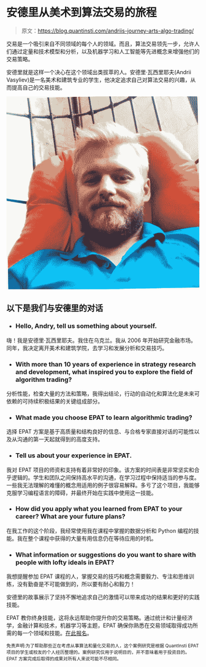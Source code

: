# 安德里从美术到算法交易的旅程

> 原文：<https://blog.quantinsti.com/andriis-journey-arts-algo-trading/>

交易是一个吸引来自不同领域的每个人的领域。而且，算法交易领先一步，允许人们通过定量和技术模型和分析，以及机器学习和人工智能等先进概念来增强他们的交易策略。

安德里就是这样一个决心在这个领域出类拔萃的人。安德里·瓦西里耶夫(Andrii Vasyliev)是一名美术和建筑专业的学生，他决定追求自己对算法交易的兴趣，从而提高自己的交易技能。

![andrii-vasyliev](img/4b6d5e079849a8afe5a4f9dc5629d8f4.png)

## 以下是我们与安德里的对话

*   ### Hello, Andry, tell us something about yourself.

嗨！我是安德里·瓦西里耶夫。我住在乌克兰。我从 2006 年开始研究金融市场。同年，我决定离开美术和建筑学院，去学习和发展分析和交易技巧。

*   ### With more than 10 years of experience in strategy research and development, what inspired you to explore the field of algorithm trading?

分析性能，检查大量的方法和策略，我得出结论，行动的自动化和算法化是未来可依赖的可持续积极结果的关键组成部分。

*   ### What made you choose EPAT to learn algorithmic trading?

选择 EPAT 方案是基于高质量和结构良好的信息、与合格专家直接对话的可能性以及从沟通的第一天起就得到的高度支持。

*   ### Tell us about your experience in EPAT.

我对 EPAT 项目的师资和支持有着非常好的印象。该方案的时间表是非常坚实和合乎逻辑的。学生和团队之间保持高水平的沟通，在学习过程中保持适当的参与度。一些我无法理解的难懂的概念用适用的例子很容易解释。多亏了这个项目，我能够克服学习编程语言的障碍，并最终开始在实践中使用这一技能。

*   ### How did you apply what you learned from EPAT to your career? What are your future plans?

在我工作的这个阶段，我经常使用我在课程中掌握的数据分析和 Python 编程的技能。我在整个课程中获得的大量有用信息仍在等待应用的时机。

*   ### What information or suggestions do you want to share with people with lofty ideals in EPAT?

我想提醒参加 EPAT 课程的人，掌握交易的技巧和概念需要毅力、专注和思维训练，没有勤奋是不可能做到的，所以要有耐心和毅力！

安德里的故事展示了坚持不懈地追求自己的激情可以带来成功的结果和更好的实践技能。

EPAT 教你终身技能，这将永远帮助你提升你的交易策略。通过统计和计量经济学，金融计算和技术，机器学习等主题，EPAT 确保你熟悉在交易领域取得成功所需的每一个领域和技能。[在此报名](https://www.quantinsti.com/)。

<small>免责声明:为了帮助那些正在考虑从事算法和量化交易的人，这个案例研究是根据 QuantInsti EPAT 项目的学生或校友的个人经历整理的。案例研究仅用于说明目的，并不意味着用于投资目的。EPAT 方案完成后取得的成果对所有人来说可能不尽相同。</small>